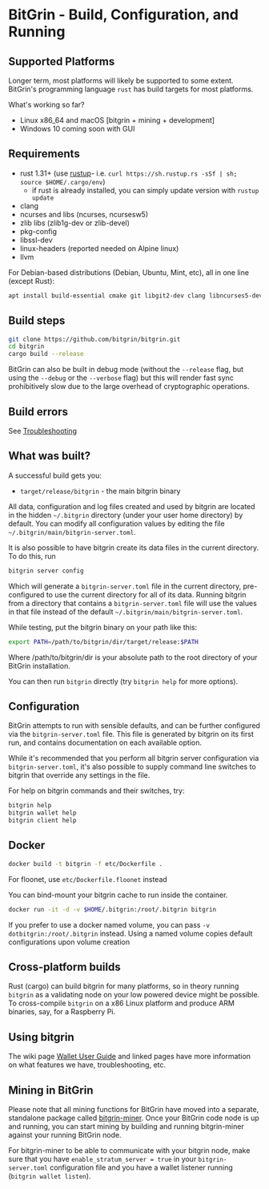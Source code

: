 # BitGrin - Build, Configuration, and Running

## Supported Platforms

Longer term, most platforms will likely be supported to some extent.
BitGrin's programming language `rust` has build targets for most platforms.

What's working so far?

* Linux x86\_64 and macOS [bitgrin + mining + development]
* Windows 10 coming soon with GUI

## Requirements

* rust 1.31+ (use [rustup]((https://www.rustup.rs/))- i.e. `curl https://sh.rustup.rs -sSf | sh; source $HOME/.cargo/env`)
  * if rust is already installed, you can simply update version with `rustup update`
* clang
* ncurses and libs (ncurses, ncursesw5)
* zlib libs (zlib1g-dev or zlib-devel)
* pkg-config
* libssl-dev
* linux-headers (reported needed on Alpine linux)
* llvm

For Debian-based distributions (Debian, Ubuntu, Mint, etc), all in one line (except Rust):

```sh
apt install build-essential cmake git libgit2-dev clang libncurses5-dev libncursesw5-dev zlib1g-dev pkg-config libssl-dev llvm
```

## Build steps

```sh
git clone https://github.com/bitgrin/bitgrin.git
cd bitgrin
cargo build --release
```

BitGrin can also be built in debug mode (without the `--release` flag, but using the `--debug` or the `--verbose` flag) but this will render fast sync prohibitively slow due to the large overhead of cryptographic operations.

## Build errors

See [Troubleshooting](https://github.com/mimblewimble/docs/wiki/Troubleshooting)

## What was built?

A successful build gets you:

* `target/release/bitgrin` - the main bitgrin binary

All data, configuration and log files created and used by bitgrin are located in the hidden
`~/.bitgrin` directory (under your user home directory) by default. You can modify all configuration
values by editing the file `~/.bitgrin/main/bitgrin-server.toml`.

It is also possible to have bitgrin create its data files in the current directory. To do this, run

```sh
bitgrin server config
```

Which will generate a `bitgrin-server.toml` file in the current directory, pre-configured to use
the current directory for all of its data. Running bitgrin from a directory that contains a
`bitgrin-server.toml` file will use the values in that file instead of the default
`~/.bitgrin/main/bitgrin-server.toml`.

While testing, put the bitgrin binary on your path like this:

```sh
export PATH=/path/to/bitgrin/dir/target/release:$PATH
```

Where /path/to/bitgrin/dir is your absolute path to the root directory of your BitGrin installation.

You can then run `bitgrin` directly (try `bitgrin help` for more options).

## Configuration

BitGrin attempts to run with sensible defaults, and can be further configured via
the `bitgrin-server.toml` file. This file is generated by bitgrin on its first run, and
contains documentation on each available option.

While it's recommended that you perform all bitgrin server configuration via
`bitgrin-server.toml`, it's also possible to supply command line switches to bitgrin that
override any settings in the file.

For help on bitgrin commands and their switches, try:

```sh
bitgrin help
bitgrin wallet help
bitgrin client help
```

## Docker

```sh
docker build -t bitgrin -f etc/Dockerfile .
```
For floonet, use `etc/Dockerfile.floonet` instead

You can bind-mount your bitgrin cache to run inside the container.

```sh
docker run -it -d -v $HOME/.bitgrin:/root/.bitgrin bitgrin
```
If you prefer to use a docker named volume, you can pass `-v dotbitgrin:/root/.bitgrin` instead.
Using a named volume copies default configurations upon volume creation

## Cross-platform builds

Rust (cargo) can build bitgrin for many platforms, so in theory running `bitgrin`
as a validating node on your low powered device might be possible.
To cross-compile `bitgrin` on a x86 Linux platform and produce ARM binaries,
say, for a Raspberry Pi.

## Using bitgrin

The wiki page [Wallet User Guide](https://github.com/bitgrin/docs/wiki/Wallet-User-Guide)
and linked pages have more information on what features we have,
troubleshooting, etc.

## Mining in BitGrin

Please note that all mining functions for BitGrin have moved into a separate, standalone package called
[bitgrin-miner](https://github.com/bitgrin/bitgrin-miner). Once your BitGrin code node is up and running,
you can start mining by building and running bitgrin-miner against your running BitGrin node.

For bitgrin-miner to be able to communicate with your bitgrin node, make sure that you have `enable_stratum_server = true`
in your `bitgrin-server.toml` configuration file and you have a wallet listener running (`bitgrin wallet listen`). 
